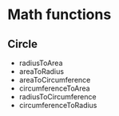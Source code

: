 # Math functions

## Circle

- radiusToArea
- areaToRadius
- areaToCircumference
- circumferenceToArea
- radiusToCircumference
- circumferenceToRadius

